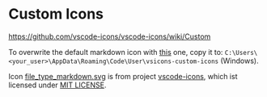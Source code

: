# Custom Icons

https://github.com/vscode-icons/vscode-icons/wiki/Custom

To overwrite the default markdown icon with [this](file_type_markdown.svg) one,
copy it to: `C:\Users\<your_user>\AppData\Roaming\Code\User\vsicons-custom-icons` (Windows).

Icon [file_type_markdown.svg](file_type_markdown.svg) is from project [vscode-icons](https://github.com/vscode-icons/vscode-icons), which ist licensed under [MIT LICENSE](LICENSE).